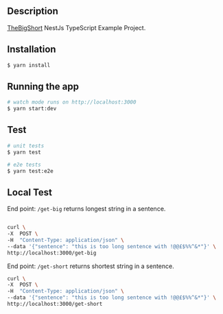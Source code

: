 
## Description

[TheBigShort](https://github.com/vamsys/the-big-short) NestJs TypeScript Example Project.

## Installation


```bash
$ yarn install
```

## Running the app

```bash
# watch mode runs on http://localhost:3000
$ yarn start:dev
```

## Test

```bash
# unit tests
$ yarn test

# e2e tests
$ yarn test:e2e
```

## Local Test

End point: `/get-big` returns longest string in a sentence.

```bash

curl \
-X  POST \
-H  "Content-Type: application/json" \
--data '{"sentence": "this is too long sentence with !@@£$%%^&*"}' \
http://localhost:3000/get-big

```
End point: `/get-short` returns shortest string in a sentence.

```bash 
curl \
-X  POST \
-H  "Content-Type: application/json" \
--data '{"sentence": "this is too long sentence with !@@£$%%^&*"}' \
http://localhost:3000/get-short
```
